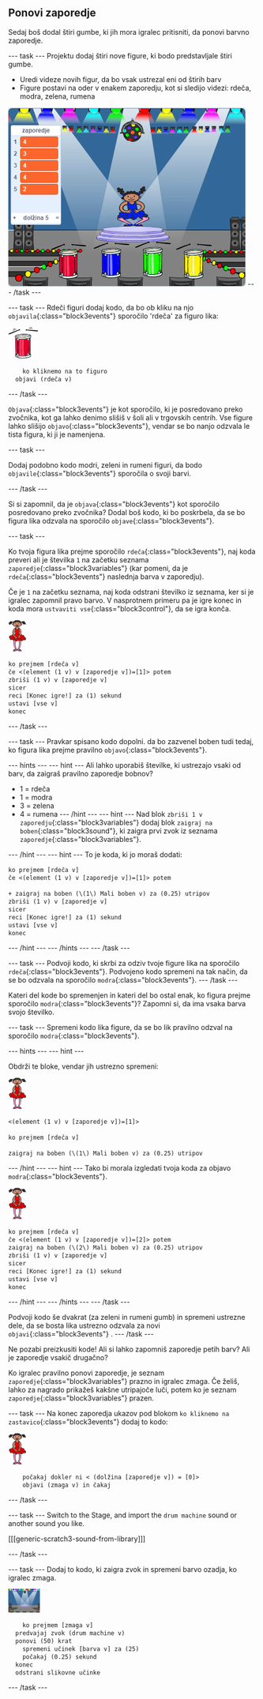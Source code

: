 ## Ponovi zaporedje

Sedaj boš dodal štiri gumbe, ki jih mora igralec pritisniti, da ponovi barvno zaporedje.

\--- task \--- Projektu dodaj štiri nove figure, ki bodo predstavljale štiri gumbe.

+ Uredi videze novih figur, da bo vsak ustrezal eni od štirih barv
+ Figure postavi na oder v enakem zaporedju, kot si sledijo videzi: rdeča, modra, zelena, rumena

![posnetek zaslona](images/colour-drums.png) \--- /task \---

\--- task \--- Rdeči figuri dodaj kodo, da bo ob kliku na njo `objavila`{:class="block3events"} sporočilo 'rdeča' za figuro lika:

![rdeči boben](images/red_drum.png)

```blocks3
    ko kliknemo na to figuro
  objavi (rdeča v)
```

\--- /task \---

`Objava`{:class="block3events"} je kot sporočilo, ki je posredovano preko zvočnika, kot ga lahko denimo slišiš v šoli ali v trgovskih centrih. Vse figure lahko slišijo `objavo`{:class="block3events"}, vendar se bo nanjo odzvala le tista figura, ki ji je namenjena.

\--- task \---

Dodaj podobno kodo modri, zeleni in rumeni figuri, da bodo `objavile`{:class="block3events"} sporočila o svoji barvi.

\--- /task \---

Si si zapomnil, da je `objava`{:class="block3events"} kot sporočilo posredovano preko zvočnika? Dodal boš kodo, ki bo poskrbela, da se bo figura lika odzvala na sporočilo `objave`{:class="block3events"}.

\--- task \---

Ko tvoja figura lika prejme sporočilo `rdeča`{:class="block3events"}, naj koda preveri ali je številka `1` na začetku seznama `zaporedje`{:class="block3variables"} (kar pomeni, da je `rdeča`{:class="block3events"} naslednja barva v zaporedju).

Če je `1` na začetku seznama, naj koda odstrani številko iz seznama, ker si je igralec zapomnil pravo barvo. V nasprotnem primeru pa je igre konec in koda mora `ustvaviti vse`{:class="block3control"}, da se igra konča.

![balerina](images/ballerina.png)

```blocks3
ko prejmem [rdeča v]
če <(element (1 v) v [zaporedje v])=[1]> potem
zbriši (1 v) v [zaporedje v]
sicer
reci [Konec igre!] za (1) sekund
ustavi [vse v]
konec
```

\--- /task \---

\--- task \--- Pravkar spisano kodo dopolni. da bo zazvenel boben tudi tedaj, ko figura lika prejme pravilno `objavo`{:class="block3events"}.

\--- hints \--- \--- hint \--- Ali lahko uporabiš številke, ki ustrezajo vsaki od barv, da zaigraš pravilno zaporedje bobnov?

+ 1 = rdeča
+ 1 = modra
+ 3 = zelena
+ 4 = rumena \--- /hint \--- \--- hint \--- Nad blok `zbriši 1 v zaporedju`{:class="block3variables"} dodaj blok `zaigraj na boben`{:class="block3sound"}, ki zaigra prvi zvok iz seznama `zaporedje`{:class="block3variables"}.

\--- /hint \--- \--- hint \--- To je koda, ki jo moraš dodati:

```blocks3
ko prejmem [rdeča v]
če <(element (1 v) v [zaporedje v])=[1]> potem

+ zaigraj na boben (\(1\) Mali boben v) za (0.25) utripov
zbriši (1 v) v [zaporedje v]
sicer
reci [Konec igre!] za (1) sekund
ustavi [vse v]
konec

```

\--- /hint \--- \--- /hints \--- \--- /task \---

\--- task \--- Podvoji kodo, ki skrbi za odziv tvoje figure lika na sporočilo `rdeča`{:class="block3events"}. Podvojeno kodo spremeni na tak način, da se bo odzvala na sporočilo `modra`{:class="block3events"}. \--- /task \---

Kateri del kode bo spremenjen in kateri del bo ostal enak, ko figura prejme sporočilo `modra`{:class="block3events"}? Zapomni si, da ima vsaka barva svojo številko.

\--- task \--- Spremeni kodo lika figure, da se bo lik pravilno odzval na sporočilo `modra`{:class="block3events"}.

\--- hints \--- \--- hint \---

Obdrži te bloke, vendar jih ustrezno spremeni:

![balerina](images/ballerina.png)

```blocks3
<(element (1 v) v [zaporedje v])=[1]>

ko prejmem [rdeča v]

zaigraj na boben (\(1\) Mali boben v) za (0.25) utripov
```

\--- /hint \--- \--- hint \--- Tako bi morala izgledati tvoja koda za objavo `modra`{:class="block3events"}.

![balerina](images/ballerina.png)

```blocks3
ko prejmem [rdeča v]
če <(element (1 v) v [zaporedje v])=[2]> potem
zaigraj na boben (\(2\) Mali boben v) za (0.25) utripov
zbriši (1 v) v [zaporedje v]
sicer
reci [Konec igre!] za (1) sekund
ustavi [vse v]
konec
```

\--- /hint \--- \--- /hints \--- \--- /task \---

Podvoji kodo še dvakrat (za zeleni in rumeni gumb) in spremeni ustrezne dele, da se bosta lika ustrezno odzvala za novi `objavi`{:class="block3events"} . \--- /task \---

Ne pozabi preizkusiti kode! Ali si lahko zapomniš zaporedje petih barv? Ali je zaporedje vsakič drugačno?

Ko igralec pravilno ponovi zaporedje, je seznam `zaporedje`{:class="block3variables"} prazno in igralec zmaga. Če želiš, lahko za nagrado prikažeš kakšne utripajoče luči, potem ko je seznam `zaporedje`{:class="block3variables"} prazen.

\--- task \--- Na konec zaporedja ukazov pod blokom `ko kliknemo na zastavico`{:class="block3events"} dodaj to kodo:

![balerina](images/ballerina.png)

```blocks3
    počakaj dokler ni < (dolžina [zaporedje v]) = [0]>
    objavi (zmaga v) in čakaj
```

\--- /task \---

\--- task \--- Switch to the Stage, and import the `drum machine` sound or another sound you like.

[[[generic-scratch3-sound-from-library]]]

\--- /task \---

\--- task \--- Dodaj to kodo, ki zaigra zvok in spremeni barvo ozadja, ko igralec zmaga.

![balerina](images/stage.png)

```blocks3
    ko prejmem [zmaga v]
  predvajaj zvok (drum machine v)
  ponovi (50) krat
    spremeni učinek [barva v] za (25)
    počakaj (0.25) sekund
  konec
  odstrani slikovne učinke
```

\--- /task \---